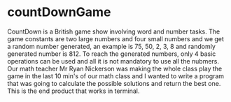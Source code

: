 # countDownGame
CountDown is a British game show involving word and number tasks. The game constants are two large numbers and four small numbers and we get a random number generated, an example is 75, 50, 2, 3, 8 and randomly generated number is 812. To reach the generated numbers, only 4 basic operations can be used and all it is not mandatory to use all the nubmers. Our math teacher Mr Ryan Nickerson was making the whole class play the game in the last 10 min's of our math class and I wanted to write a program that was going to calculate the possible solutions and return the best one. This is the end product that works in terminal.
